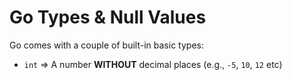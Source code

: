 # Go Types & Null Values

Go comes with a couple of built-in basic types:
- `int` =>  A number **WITHOUT** decimal places (e.g., `-5`, `10`, `12` etc)
